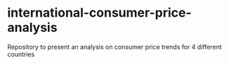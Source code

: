# international-consumer-price-analysis
Repository to present an analysis on consumer price trends for 4 different countries
